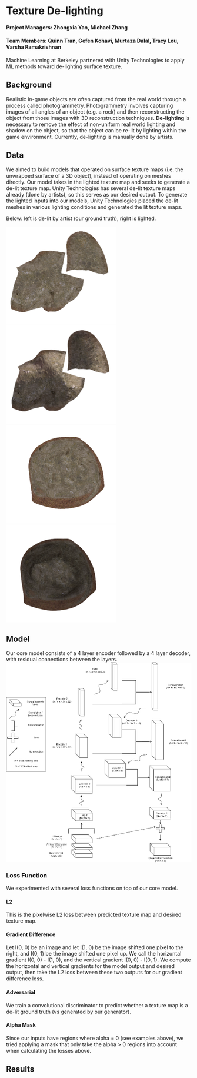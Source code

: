 # Texture De-lighting
#### Project Managers: Zhongxia Yan, Michael Zhang
#### Team Members: Quinn Tran, Gefen Kohavi, Murtaza Dalal, Tracy Lou, Varsha Ramakrishnan

Machine Learning at Berkeley partnered with Unity Technologies to apply ML methods toward de-lighting surface texture.

## Background

Realistic in-game objects are often captured from the real world through a process called photogrammetry. Photogrammetry involves capturing images of all angles of an object (e.g. a rock) and then reconstructing the object from those images with 3D reconstruction techniques. **De-lighting** is necessary to remove the effect of non-uniform real world lighting and shadow on the object, so that the object can be re-lit by lighting within the game environment. Currently, de-lighting is manually done by artists.

## Data
We aimed to build models that operated on surface texture maps (i.e. the unwrapped surface of a 3D object), instead of operating on meshes directly. Our model takes in the lighted texture map and seeks to generate a de-lit texture map. Unity Technologies has several de-lit texture maps already (done by artists), so this serves as our desired output. To generate the lighted inputs into our models, Unity Technologies placed the de-lit meshes in various lighting conditions and generated the lit texture maps.

Below: left is de-lit by artist (our ground truth), right is lighted.

<img src="results/mesh3_gt.png" width="300"> <img src="results/mesh3_lit.png" width="300">
<img src="results/mesh12_gt.png" width="300"> <img src="results/mesh12_lit.png" width="300">

## Model
Our core model consists of a 4 layer encoder followed by a 4 layer decoder, with residual connections between the layers.
![alt text](results/network_arch.png)

### Loss Function
We experimented with several loss functions on top of our core model.

#### L2
This is the pixelwise L2 loss between predicted texture map and desired texture map.

#### Gradient Difference
Let I(0, 0) be an image and let I(1, 0) be the image shifted one pixel to the right, and I(0, 1) be the image shifted one pixel up. We call the horizontal gradient I(0, 0) - I(1, 0), and the vertical gradient I(0, 0) - I(0, 1). We compute the horizontal and vertical gradients for the model output and desired output, then take the L2 loss between these two outputs for our gradient difference loss.

#### Adversarial
We train a convolutional discriminator to predict whether a texture map is a de-lit ground truth (vs generated by our generator).

#### Alpha Mask
Since our inputs have regions where alpha = 0 (see examples above), we tried applying a mask that only take the alpha > 0 regions into account when calculating the losses above.

## Results


